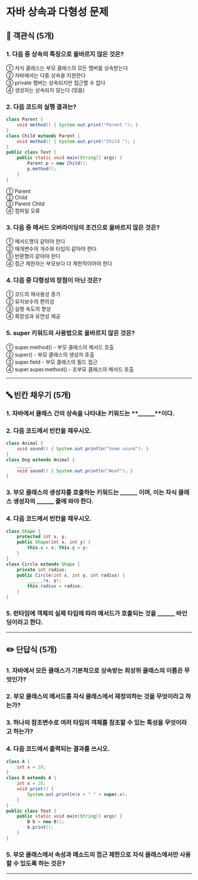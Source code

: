 # 자바 상속과 다형성 문제

## 📝 객관식 (5개)

### 1. 다음 중 상속의 특징으로 올바르지 않은 것은?
① 자식 클래스는 부모 클래스의 모든 멤버를 상속받는다 <br>
② 자바에서는 다중 상속을 지원한다 <br>
③ private 멤버는 상속되지만 접근할 수 없다 <br>
④ 생성자는 상속되지 않는다 (맞음) <br>

### 2. 다음 코드의 실행 결과는?
```java
class Parent {
    void method() { System.out.print("Parent "); }
}
class Child extends Parent {
    void method() { System.out.print("Child "); }
}
public class Test {
    public static void main(String[] args) {
        Parent p = new Child();
        p.method();
    }
}
```
① Parent <br>
② Child <br>
③ Parent Child <br>
④ 컴파일 오류 <br>

### 3. 다음 중 메서드 오버라이딩의 조건으로 올바르지 않은 것은?
① 메서드명이 같아야 한다 <br>
② 매개변수의 개수와 타입이 같아야 한다 <br>
③ 반환형이 같아야 한다 <br>
④ 접근 제한자는 부모보다 더 제한적이어야 한다 <br>

### 4. 다음 중 다형성의 장점이 아닌 것은?
① 코드의 재사용성 증가 <br>
② 유지보수의 편의성 <br>
③ 실행 속도의 향상 <br>
④ 확장성과 유연성 제공 <br>

### 5. super 키워드의 사용법으로 올바르지 않은 것은?
① super.method() - 부모 클래스의 메서드 호출 <br>
② super() - 부모 클래스의 생성자 호출 <br>
③ super.field - 부모 클래스의 필드 접근<br>
④ super.super.method() - 조부모 클래스의 메서드 호출

---

## 🔤 빈칸 채우기 (5개)

### 1. 자바에서 클래스 간의 상속을 나타내는 키워드는 **______**이다.

### 2. 다음 코드에서 빈칸을 채우시오.
```java
class Animal {
    void sound() { System.out.println("Some sound"); }
}
class Dog extends Animal {
    ______ 
    void sound() { System.out.println("Woof"); }
}
```

### 3. 부모 클래스의 생성자를 호출하는 키워드는 **______** 이며, 이는 자식 클래스 생성자의 **______** 줄에 와야 한다.

### 4. 다음 코드에서 빈칸을 채우시오.
```java
class Shape {
    protected int x, y;
    public Shape(int x, int y) {
        this.x = x; this.y = y;
    }
}
class Circle extends Shape {
    private int radius;
    public Circle(int x, int y, int radius) {
        ______(x, y);
        this.radius = radius;
    }
}
```

### 5. 런타임에 객체의 실제 타입에 따라 메서드가 호출되는 것을 **______** 바인딩이라고 한다.

---

## ✏️ 단답식 (5개)

### 1. 자바에서 모든 클래스가 기본적으로 상속받는 최상위 클래스의 이름은 무엇인가?

### 2. 부모 클래스의 메서드를 자식 클래스에서 재정의하는 것을 무엇이라고 하는가?

### 3. 하나의 참조변수로 여러 타입의 객체를 참조할 수 있는 특성을 무엇이라고 하는가?

### 4. 다음 코드에서 출력되는 결과를 쓰시오.
```java
class A {
    int x = 10;
}
class B extends A {
    int x = 20;
    void print() {
        System.out.println(x + " " + super.x);
    }
}
public class Test {
    public static void main(String[] args) {
        B b = new B();
        b.print();
    }
}
```

### 5. 부모 클래스에서 속성과 메소드의 접근 제한으로 자식 클래스에서만 사용할 수 있도록 하는 것은?

---
